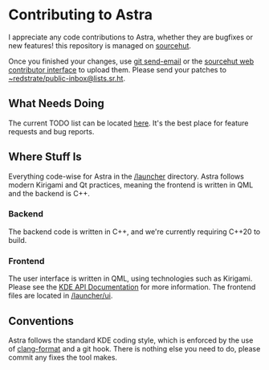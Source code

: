 # Contributing to Astra

I appreciate any code contributions to Astra, whether they are bugfixes or new features! this repository is managed on [sourcehut](https://git.sr.ht/~redstrate/astra).

Once you finished your changes, use [git send-email](https://git-send-email.io/) or the [sourcehut web contributor interface](https://git.sr.ht/~redstrate/astra/send-email) to upload them. Please send your patches to [~redstrate/public-inbox@lists.sr.ht](mailto:~redstrate/public-inbox@lists.sr.ht).

## What Needs Doing

The current TODO list can be located [here](https://todo.sr.ht/~redstrate/astra). It's the best place for feature requests and bug reports.

## Where Stuff Is

Everything code-wise for Astra in the [/launcher](launcher) directory. Astra follows modern Kirigami and Qt practices, meaning the frontend is written in QML and the backend is C++.

### Backend

The backend code is written in C++, and we're currently requiring C++20 to build.

### Frontend

The user interface is written in QML, using technologies such as Kirigami. Please see the [KDE API Documentation](https://api.kde.org/) for more information. The frontend files are located in [/launcher/ui](/launcher/ui).

## Conventions

Astra follows the standard KDE coding style, which is enforced by the use of [clang-format](https://clang.llvm.org/docs/ClangFormat.html) and a git hook. There is nothing else you need to do, please commit any fixes the tool makes.